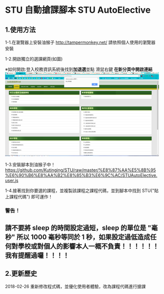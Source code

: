 # STU 自動搶課腳本 STU AutoElective

## 1.使用方法


1-1.在瀏覽器上安裝油猴子 http://tampermonkey.net/ 請依照個人使用的瀏覽器安裝

1-2.開啟獨立的選課網頁(如圖)  


※如何開啟:登入校務資訊系統後找到<strong>加退選</strong>並點 滑鼠右鍵 <strong>在新分頁中開啟連結</strong>
![image](https://github.com/Kutinging/STU/raw/master/imgs/AutoElective.png)

1-3.安裝腳本到油猴子中！https://github.com/Kutinging/STU/raw/master/%E8%87%AA%E5%8B%95%E6%90%B6%E8%AA%B2%E8%85%B3%E6%9C%AC/STUAutoElective.user.js

1-4.接著找到你要選的課程，並複製該課程之課程代碼，並到腳本中找到 STU("貼上課程代碼") 即可運作！

### 警告！

## 請不要將 sleep 的時間設定過短，sleep 的單位是 "<strong>毫秒</strong>" 所以 1000 毫秒等同於 1 秒，如果設定過低造成任何對學校或對個人的影響本人一概不負責！！！！！！我有提醒過囉！！！！

## 2.更新歷史

2018-02-26 重新修改程式碼，並優化使用者體驗，改為課程代碼進行搶課